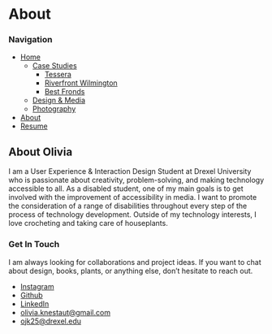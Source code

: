 # About

### Navigation
- [Home](Home_Content.md)
    - [Case Studies](CaseStudies_Content.md)
        - [Tessera](CS1_Tessera_Content.md)
        - [Riverfront Wilmington](CS2_RiverfrontWilm_Content.md)
        - [Best Fronds](CS3_BestFronds_Content.md)
    - [Design & Media](DesignAndMedia_Content.md)
    - [Photography](Photography_Content.md)
- [About](About_Content.md)
- [Resume](Resume_Content.md)

## About Olivia

I am a User Experience & Interaction Design Student at Drexel University who is passionate about creativity, problem-solving, and making technology accessible to all. As a disabled student, one of my main goals is to get involved with the improvement of accessibility in media. I want to promote the consideration of a range of disabilities throughout every step of the process of technology development. Outside of my technology interests, I love crocheting and taking care of houseplants.

### Get In Touch

I am always looking for collaborations and project ideas. If you want to chat about design, books, plants, or anything else, don’t hesitate to reach out.

- [Instagram](https://www.instagram.com/ollywhelmed/)
- [Github](https://github.com/OliviaKnestaut)
- [LinkedIn](https://www.linkedin.com/in/oliviaknestaut/)
- olivia.knestaut@gmail.com
- ojk25@drexel.edu